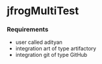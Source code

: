 # jfrogMultiTest

### Requirements
 - user called adityan
 - integration art of type artifactory
 - integration git of type GitHub
